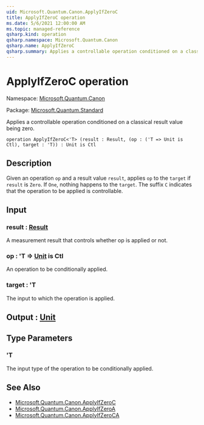 ```yaml
---
uid: Microsoft.Quantum.Canon.ApplyIfZeroC
title: ApplyIfZeroC operation
ms.date: 5/6/2021 12:00:00 AM
ms.topic: managed-reference
qsharp.kind: operation
qsharp.namespace: Microsoft.Quantum.Canon
qsharp.name: ApplyIfZeroC
qsharp.summary: Applies a controllable operation conditioned on a classical result value being zero.
---
```


# ApplyIfZeroC operation

Namespace: [Microsoft.Quantum.Canon](xref:Microsoft.Quantum.Canon)

Package: [Microsoft.Quantum.Standard](https://nuget.org/packages/Microsoft.Quantum.Standard)


Applies a controllable operation conditioned on a classical result value being zero.

```qsharp
operation ApplyIfZeroC<'T> (result : Result, (op : ('T => Unit is Ctl), target : 'T)) : Unit is Ctl
```


## Description

Given an operation `op` and a result value `result`, applies `op` to the `target`if `result` is `Zero`. If `One`, nothing happens to the `target`.The suffix `C` indicates that the operation to be applied is controllable.

## Input

### result : [Result](xref:microsoft.quantum.qsharp.valueliterals#result-literal)

A measurement result that controls whether op is applied or not.


### op : 'T => [Unit](xref:microsoft.quantum.qsharp.valueliterals#unit-literal)  is Ctl

An operation to be conditionally applied.


### target : 'T

The input to which the operation is applied.



## Output : [Unit](xref:microsoft.quantum.qsharp.valueliterals#unit-literal)



## Type Parameters

### 'T

The input type of the operation to be conditionally applied.

## See Also

- [Microsoft.Quantum.Canon.ApplyIfZeroC](xref:Microsoft.Quantum.Canon.ApplyIfZeroC)
- [Microsoft.Quantum.Canon.ApplyIfZeroA](xref:Microsoft.Quantum.Canon.ApplyIfZeroA)
- [Microsoft.Quantum.Canon.ApplyIfZeroCA](xref:Microsoft.Quantum.Canon.ApplyIfZeroCA)